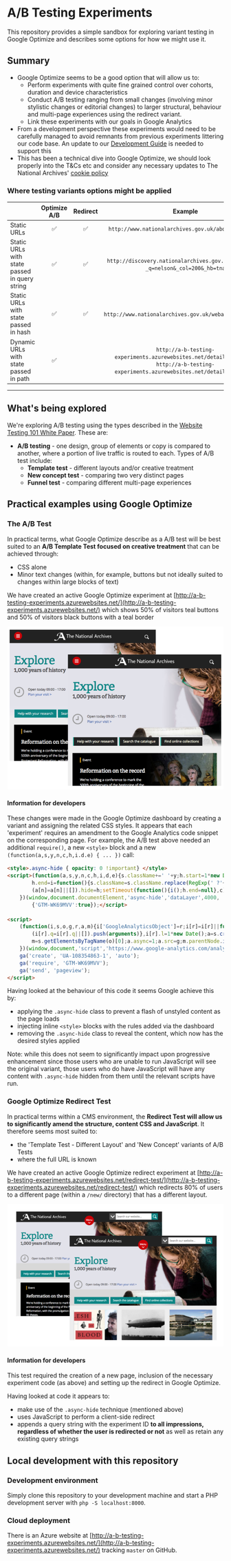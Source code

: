 # A/B Testing Experiments

This repository provides a simple sandbox for exploring variant testing in Google Optimize and describes some options for how we might use it.

## Summary

* Google Optimize seems to be a good option that will allow us to:
    * Perform experiments with quite fine grained control over cohorts, duration and device characteristics
    * Conduct A/B testing ranging from small changes (involving minor stylistic changes or editorial changes) to larger structural, behaviour and multi-page experiences using the redirect variant.
    * Link these experiments with our goals in Google Analytics
* From a development perspective these experiments would need to be carefully managed to avoid remnants from previous experiments littering our code base. An update to our [Development Guide](https://github.com/nationalarchives/development-guide) is needed to support this
* This has been a technical dive into Google Optimize, we should look properly into the T&Cs etc and consider any necessary updates to The National Archives' [cookie policy](http://www.nationalarchives.gov.uk/legal/cookies.htm)

### Where testing variants options might be applied

|                                               | Optimize A/B       | Redirect           | Example                                                                         |
| --------------------------------------------- |:-------------:     | :--------:         |:------------------:                                                             |
| Static URLs                                   | :white_check_mark: | :white_check_mark: | `http://www.nationalarchives.gov.uk/about/visit-us/`                            |
| Static URLs with state passed in query string | :white_check_mark: | :white_check_mark: | `http://discovery.nationalarchives.gov.uk/results/r?_q=nelson&_col=200&_hb=tna` |
| Static URLs with state passed in hash         | :white_check_mark: | :white_check_mark: | `http://www.nationalarchives.gov.uk/webarchive/atoz/#t`                         |
| Dynamic URLs with state passed in path        | :white_check_mark: |                    | `http://a-b-testing-experiments.azurewebsites.net/details/C4462857 http://a-b-testing-experiments.azurewebsites.net/details/D8206854` |

-------

## What's being explored

We're exploring A/B testing using the types described in the [Website Testing 101 White Paper](https://cdn.webtrends.com/files/resources/Whitepaper-WebsiteTesting101-Webtrends-2015.pdf). These are:

* **A/B testing** - one design, group of elements or copy is compared to another, where a portion of live traffic is routed to each. Types of A/B test include:
    * **Template test** - different layouts and/or creative treatment 
    * **New concept test** - comparing two very distinct pages
    * **Funnel test** - comparing different multi-page experiences

## Practical examples using Google Optimize

### The A/B Test

In practical terms, what Google Optimize describe as a A/B test will be best suited to an **A/B Template Test focused on creative treatment** that can be achieved through: 

* CSS alone
* Minor text changes (within, for example, buttons but not ideally suited to changes within large blocks of text)

We have created an active Google Optimize experiment at [http://a-b-testing-experiments.azurewebsites.net/](http://a-b-testing-experiments.azurewebsites.net/) which shows 50% of visitors teal buttons and 50% of visitors black buttons with a teal border 

![A/B Test in Google Optimize](a-b-optimize.png)

#### Information for developers

These changes were made in the Google Optimize dashboard by creating a variant and assigning the related CSS styles. It appears that each 'experiment' requires an amendment to the Google Analytics code snippet on the corresponding page. For example, the A/B test above needed an additional `require()`, a new `<style>` block and a new `(function(a,s,y,n,c,h,i.d.e) { ... })` call: 

```html
<style>.async-hide { opacity: 0 !important} </style>
<script>(function(a,s,y,n,c,h,i,d,e){s.className+=' '+y;h.start=1*new Date;
        h.end=i=function(){s.className=s.className.replace(RegExp(' ?'+y),'')};
        (a[n]=a[n]||[]).hide=h;setTimeout(function(){i();h.end=null},c);h.timeout=c;
    })(window,document.documentElement,'async-hide','dataLayer',4000,
        {'GTM-WK69MVV':true});</script>

<script>
    (function(i,s,o,g,r,a,m){i['GoogleAnalyticsObject']=r;i[r]=i[r]||function(){
        (i[r].q=i[r].q||[]).push(arguments)},i[r].l=1*new Date();a=s.createElement(o),
        m=s.getElementsByTagName(o)[0];a.async=1;a.src=g;m.parentNode.insertBefore(a,m)
    })(window,document,'script','https://www.google-analytics.com/analytics.js','ga');
    ga('create', 'UA-108354863-1', 'auto');
    ga('require', 'GTM-WK69MVV');
    ga('send', 'pageview');
</script>
```

Having looked at the behaviour of this code it seems Google achieve this by:

* applying the `.async-hide` class to prevent a flash of unstyled content as the page loads
* injecting inline `<style>` blocks with the rules added via the dashboard
* removing the `.async-hide` class to reveal the content, which now has the desired styles applied

Note: while this does not seem to significantly impact upon progressive enhancement since those users who are unable to run JavaScript will see the original variant, those users who do have JavaScript will have any content with `.async-hide` hidden from them until the relevant scripts have run. 

### Google Optimize Redirect Test

In practical terms within a CMS environment, the **Redirect Test will allow us to significantly amend the structure, content CSS and JavaScript**. It therefore seems most suited to: 
* the 'Template Test - Different Layout' and 'New Concept' variants of A/B Tests
* where the full URL is known

We have created an active Google Optimize redirect experiment at [http://a-b-testing-experiments.azurewebsites.net/redirect-test/](http://a-b-testing-experiments.azurewebsites.net/redirect-test/) which redirects 80% of users to a different page (within a `/new/` directory) that has a different layout.

![Redirect Test in Google Optimize](redirect-optimize.png)

#### Information for developers

This test required the creation of a new page, inclusion of the necessary experiment code (as above) and setting up the redirect in Google Optimize.

Having looked at code it appears to: 

* make use of the `.async-hide` technique (mentioned above)
* uses JavaScript to perform a client-side redirect
* appends a query string with the experiment ID **to all impressions, regardless of whether the user is redirected or not** as well as retain any existing query strings

## Local development with this repository

### Development environment

Simply clone this repository to your development machine and start a PHP development server with `php -S localhost:8000`.

### Cloud deployment

There is an Azure website at [http://a-b-testing-experiments.azurewebsites.net/](http://a-b-testing-experiments.azurewebsites.net/) tracking `master` on GitHub.